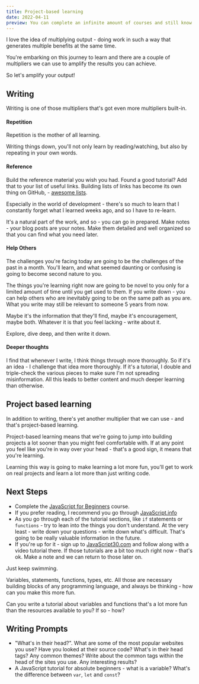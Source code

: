 ```yaml
---
title: Project-based learning
date: 2022-04-11
preview: You can complete an infinite amount of courses and still know very little. We're going to do things differently around here...
---
```


I love the idea of multiplying output - doing work in such a way that generates multiple benefits at the same time.

You're embarking on this journey to learn and there are a couple of multipliers we can use to amplify the results you can achieve.

So let's amplify your output!

## Writing

Writing is one of those multipliers that's got even more multipliers built-in.

#### Repetition

Repetition is the mother of all learning.

Writing things down, you'll not only learn by reading/watching, but also by repeating in your own words. 

#### Reference

Build the reference material you wish you had. Found a good tutorial? Add that to your list of useful links. Building lists of links has become its own thing on GitHub, - [awesome lists](https://github.com/sindresorhus/awesome).

Especially in the world of development - there's so much to learn that I constantly forget what I learned weeks ago, and so I have to re-learn. 

It's a natural part of the work, and so - you can go in prepared. Make notes - your blog posts are your notes. Make them detailed and well organized so that you can find what you need later.

#### Help Others

The challenges you're facing today are going to be the challenges of the past in a month. You'll learn, and what seemed daunting or confusing is going to become second nature to you.

The things you're learning right now are going to be novel to you only for a limited amount of time until you get used to them. If you write down - you can help others who are inevitably going to be on the same path as you are. What you write may still be relevant to someone 5 years from now.

Maybe it's the information that they'll find, maybe it's encouragement, maybe both. Whatever it is that you feel lacking - write about it. 

Explore, dive deep, and then write it down.

#### Deeper thoughts

I find that whenever I write, I think things through more thoroughly. So if it's an idea - I challenge that idea more thoroughly. If it's a tutorial, I double and triple-check the various pieces to make sure I'm not spreading misinformation. All this leads to better content and much deeper learning than otherwise.



## Project based learning

In addition to writing, there's yet another multiplier that we can use - and that's project-based learning.

Project-based learning means that we're going to jump into building projects a lot sooner than you might feel comfortable with. If at any point you feel like you're in way over your head - that's a good sign, it means that you're learning.

Learning this way is going to make learning a lot more fun, you'll get to work on real projects and learn a lot more than just writing code.


## Next Steps

* Complete the [JavaScript for Beginners](https://www.youtube.com/watch?v=PkZNo7MFNFg) course.
* If you prefer reading, I recommend you go through [JavaScript.info](https://javascript.info/)
* As you go through each of the tutorial sections, like `if` statements or `functions` - try to lean into the things you don't understand. At the very least - write down your questions - write down what's difficult. That's going to be really valuable information in the future.
* If you're up for it - sign up to [JavaScript30.com](https://javascript30.com/) and follow along with a video tutorial there. If those tutorials are a bit too much right now - that's ok. Make a note and we can return to those later on.

Just keep swimming.

Variables, statements, functions, types, etc. All those are necessary building blocks of any programming language, and always be thinking - how can you make this more fun.

Can you write a tutorial about variables and functions that's a lot more fun than the resources available to you? If so - how?


## Writing Prompts

* "What's in their head?". What are some of the most popular websites you use? Have you looked at their source code? What's in their head tags? Any common themes? Write about the common tags within the head of the sites you use. Any interesting results?
* A JavaScript tutorial for absolute beginners - what is a variable? What's the difference between `var`, `let` and `const`?